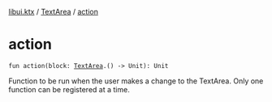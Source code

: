 [libui.ktx](../README.md) / [TextArea](README.md) / [action](action.md)

# action

`fun action(block: `[`TextArea`](README.md)`.() -> Unit): Unit`

Function to be run when the user makes a change to the TextArea.
Only one function can be registered at a time.

